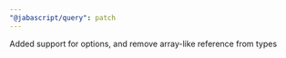 ```yaml
---
"@jabascript/query": patch
---
```


Added support for options, and remove array-like reference from types
